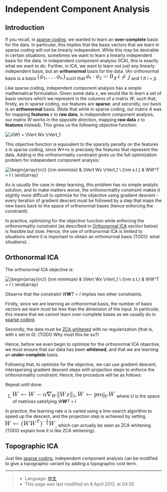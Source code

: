 Independent Component Analysis
==============================

<!-- Jump to: [navigation](#column-one), [search](#searchInput) -->
  Introduction
--------------

If you recall, in  [sparse coding](Sparse_Coding.md "Sparse Coding"), we wanted to learn an **over-complete** basis for the data. In particular, this implies that the basis vectors that we learn in sparse coding will not be linearly independent. While this may be desirable in certain situations, sometimes we want to learn a linearly independent basis for the data. In independent component analysis (ICA), this is exactly what we want to do. Further, in ICA, we want to learn not just any linearly independent basis, but an **orthonormal** basis for the data. (An orthonormal basis is a basis ![(\phi_1, \ldots \phi_n)](images/math/e/0/7/e078088de2e18c58f059ccf6003bb02e.png) such that ![\phi_i \cdot \phi_j = 0](images/math/7/7/1/7714b6e595515d72c3f872b0bf8a66ca.png) if ![i \ne j](images/math/3/d/2/3d27367ea16a2a7b40b3eb3172a32120.png) and 1 if *i* = *j*).

Like sparse coding, independent component analysis has a simple mathematical formulation. Given some data *x*, we would like to learn a set of basis vectors which we represent in the columns of a matrix *W*, such that, firstly, as in sparse coding, our features are **sparse**; and secondly, our basis is an **orthonormal** basis. (Note that while in sparse coding, our matrix *A* was for mapping **features** *s* to **raw data**, in independent component analysis, our matrix *W* works in the opposite direction, mapping **raw data** *x* to **features** instead). This gives us the following objective function:

![
J(W) = \lVert Wx \rVert_1 
](images/math/7/3/a/73ad4fdda9d31a406703b227b18ffa8c.png)

This objective function is equivalent to the sparsity penalty on the features *s* in sparse coding, since *W**x* is precisely the features that represent the data. Adding in the orthonormality constraint gives us the full optimization problem for independent component analysis:

![
\begin{array}{rcl}
     {\rm minimize} & \lVert Wx \rVert_1  \\
     {\rm s.t.}     & WW^T = I \\
\end{array} 
](images/math/a/7/0/a708fd5869392a2f83a3b9f662c8ad95.png)

As is usually the case in deep learning, this problem has no simple analytic solution, and to make matters worse, the orthonormality constraint makes it slightly more difficult to optimize for the objective using gradient descent - every iteration of gradient descent must be followed by a step that maps the new basis back to the space of orthonormal bases (hence enforcing the constraint).

In practice, optimizing for the objective function while enforcing the orthonormality constraint (as described in  [Orthonormal ICA](Independent_Component_Analysis#Orthonormal_ICA.md "Independent Component Analysis") section below) is feasible but slow. Hence, the use of orthonormal ICA is limited to situations where it is important to obtain an orthonormal basis (TODO: what situations) .

  Orthonormal ICA
-----------------

The orthonormal ICA objective is:

![
\begin{array}{rcl}
     {\rm minimize} & \lVert Wx \rVert_1  \\
     {\rm s.t.}     & WW^T = I \\
\end{array} 
](images/math/a/7/0/a708fd5869392a2f83a3b9f662c8ad95.png)

Observe that the constraint *W**W**T* = *I* implies two other constraints.

Firstly, since we are learning an orthonormal basis, the number of basis vectors we learn must be less than the dimension of the input. In particular, this means that we cannot learn over-complete bases as we usually do in  [sparse coding](Sparse_Coding__Autoencoder_Interpretation.md "Sparse Coding: Autoencoder Interpretation").

Secondly, the data must be  [ZCA whitened](Whitening.md "Whitening") with no regularization (that is, with ε set to 0). (TODO Why must this be so?)

Hence, before we even begin to optimize for the orthonormal ICA objective, we must ensure that our data has been **whitened**, and that we are learning an **under-complete** basis.

Following that, to optimize for the objective, we can use gradient descent, interspersing gradient descent steps with projection steps to enforce the orthonormality constraint. Hence, the procedure will be as follows:

Repeat until done:

1. ![W \leftarrow W - \alpha \nabla_W \lVert Wx \rVert_1](images/math/0/4/7/0473c51ee006a1ebe67ea41048f464d4.png)- ![W \leftarrow \operatorname{proj}_U W](images/math/3/d/d/3dd67ce73de20c6fa0f6d28655ffb3f2.png) where *U* is the space of matrices satisfying *W**W**T* = *I*

In practice, the learning rate α is varied using a line-search algorithm to speed up the descent, and the projection step is achieved by setting ![W \leftarrow (WW^T)^{-\frac{1}{2}} W](images/math/0/2/a/02a48a27174c21e10da8fee21b04f5cd.png), which can actually be seen as ZCA whitening (TODO explain how it is like ZCA whitening).

  Topographic ICA
-----------------

Just like  [sparse coding](Sparse_Coding__Autoencoder_Interpretation.md "Sparse Coding: Autoencoder Interpretation"), independent component analysis can be modified to give a topographic variant by adding a topographic cost term.

---

> * Language: [中文](%E7%8B%AC%E7%AB%8B%E6%88%90%E5%88%86%E5%88%86%E6%9E%90.md "独立成分分析")
> * This page was last modified on 8 April 2013, at 04:35.

